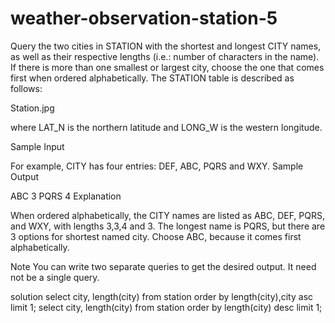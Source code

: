 # weather-observation-station-5

Query the two cities in STATION with the shortest and longest CITY names, as well as their respective lengths (i.e.: number of characters in the name). If there is more than one smallest or largest city, choose the one that comes first when ordered alphabetically.
The STATION table is described as follows:

Station.jpg

where LAT_N is the northern latitude and LONG_W is the western longitude.

Sample Input

For example, CITY has four entries: DEF, ABC, PQRS and WXY.
Sample Output

ABC 3
PQRS 4
Explanation

When ordered alphabetically, the CITY names are listed as ABC, DEF, PQRS, and WXY, with lengths 3,3,4 and 3. The longest name is PQRS, but there are 3 options for shortest named city. Choose ABC, because it comes first alphabetically.

Note
You can write two separate queries to get the desired output. It need not be a single query.

solution
      select city, length(city) from station order by length(city),city asc limit 1;
      select city, length(city) from station order by length(city) desc limit 1;
